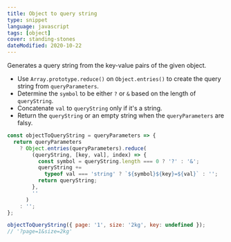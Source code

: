 ```yaml
---
title: Object to query string
type: snippet
language: javascript
tags: [object]
cover: standing-stones
dateModified: 2020-10-22
---
```


Generates a query string from the key-value pairs of the given object.

- Use `Array.prototype.reduce()` on `Object.entries()` to create the query string from `queryParameters`.
- Determine the `symbol` to be either `?` or `&` based on the length of `queryString`.
- Concatenate `val` to `queryString` only if it's a string.
- Return the `queryString` or an empty string when the `queryParameters` are falsy.

```js
const objectToQueryString = queryParameters => {
  return queryParameters
    ? Object.entries(queryParameters).reduce(
        (queryString, [key, val], index) => {
          const symbol = queryString.length === 0 ? '?' : '&';
          queryString +=
            typeof val === 'string' ? `${symbol}${key}=${val}` : '';
          return queryString;
        },
        ''
      )
    : '';
};
```

```js
objectToQueryString({ page: '1', size: '2kg', key: undefined });
// '?page=1&size=2kg'
```
